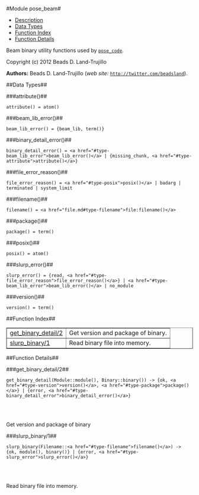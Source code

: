 

#Module pose_beam#

* [Description](#description)
* [Data Types](#types)
* [Function Index](#index)
* [Function Details](#functions)


Beam binary utility functions used by [`pose_code`](pose_code.md).

Copyright (c) 2012 Beads D. Land-Trujillo

__Authors:__ Beads D. Land-Trujillo (_web site:_ [`http://twitter.com/beadsland`](http://twitter.com/beadsland)).
<a name="types"></a>

##Data Types##




###<a name="type-attribute">attribute()</a>##



	attribute() = atom()



###<a name="type-beam_lib_error">beam_lib_error()</a>##



	beam_lib_error() = {beam_lib, term()}



###<a name="type-binary_detail_error">binary_detail_error()</a>##



	binary_detail_error() = <a href="#type-beam_lib_error">beam_lib_error()</a> | {missing_chunk, <a href="#type-attribute">attribute()</a>}



###<a name="type-file_error_reason">file_error_reason()</a>##



	file_error_reason() = <a href="#type-posix">posix()</a> | badarg | terminated | system_limit



###<a name="type-filename">filename()</a>##



	filename() = <a href="file.md#type-filename">file:filename()</a>



###<a name="type-package">package()</a>##



	package() = term()



###<a name="type-posix">posix()</a>##



	posix() = atom()



###<a name="type-slurp_error">slurp_error()</a>##



	slurp_error() = {read, <a href="#type-file_error_reason">file_error_reason()</a>} | <a href="#type-beam_lib_error">beam_lib_error()</a> | no_module



###<a name="type-version">version()</a>##



	version() = term()
<a name="index"></a>

##Function Index##


<table width="100%" border="1" cellspacing="0" cellpadding="2" summary="function index"><tr><td valign="top"><a href="#get_binary_detail-2">get_binary_detail/2</a></td><td>Get version and package of binary.</td></tr><tr><td valign="top"><a href="#slurp_binary-1">slurp_binary/1</a></td><td>Read binary file into memory.</td></tr></table>


<a name="functions"></a>

##Function Details##

<a name="get_binary_detail-2"></a>

###get_binary_detail/2##


	get_binary_detail(Module::module(), Binary::binary()) -> {ok, <a href="#type-version">version()</a>, <a href="#type-package">package()</a>} | {error, <a href="#type-binary_detail_error">binary_detail_error()</a>}
<br></br>


Get version and package of binary<a name="slurp_binary-1"></a>

###slurp_binary/1##


	slurp_binary(Filename::<a href="#type-filename">filename()</a>) -> {ok, module(), binary()} | {error, <a href="#type-slurp_error">slurp_error()</a>}
<br></br>


Read binary file into memory.